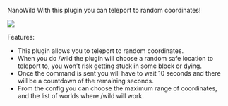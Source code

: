 NanoWild
With this plugin you can teleport to random coordinates!

<a href="https://poggit.pmmp.io/p/NanoWild"><img src="https://poggit.pmmp.io/shield.state/NanoWild"></a>

Features:

- This plugin allows you to teleport to random coordinates.
- When you do /wild the plugin will choose a random safe location to teleport to, you won't risk getting stuck in some block or dying.
- Once the command is sent you will have to wait 10 seconds and there will be a countdown of the remaining seconds.
- From the config you can choose the maximum range of coordinates, and the list of worlds where /wild will work.
